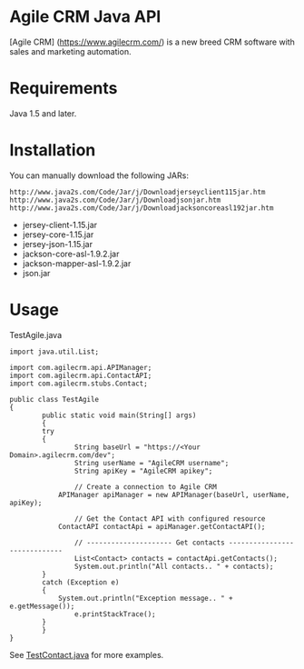Agile CRM Java API 
=================

[Agile CRM] (https://www.agilecrm.com/) is a new breed CRM software with sales and marketing automation.

Requirements
============
Java 1.5 and later.


Installation
============
You can manually download the following JARs:

	http://www.java2s.com/Code/Jar/j/Downloadjerseyclient115jar.htm
	http://www.java2s.com/Code/Jar/j/Downloadjsonjar.htm
	http://www.java2s.com/Code/Jar/j/Downloadjacksoncoreasl192jar.htm

* jersey-client-1.15.jar
* jersey-core-1.15.jar
* jersey-json-1.15.jar
* jackson-core-asl-1.9.2.jar
* jackson-mapper-asl-1.9.2.jar
* json.jar

Usage
=====

TestAgile.java

	import java.util.List;

	import com.agilecrm.api.APIManager;
	import com.agilecrm.api.ContactAPI;
	import com.agilecrm.stubs.Contact;

	public class TestAgile
	{
    		public static void main(String[] args)
    		{
  			try
  			{
	    			String baseUrl = "https://<Your Domain>.agilecrm.com/dev";
	    			String userName = "AgileCRM username";
	    			String apiKey = "AgileCRM apikey";

	    			// Create a connection to Agile CRM
	   			APIManager apiManager = new APIManager(baseUrl, userName, apiKey);

	    			// Get the Contact API with configured resource
	   			ContactAPI contactApi = apiManager.getContactAPI();

		    		// --------------------- Get contacts -----------------------------
	    			List<Contact> contacts = contactApi.getContacts();
	    			System.out.println("All contacts.. " + contacts);
			}
			catch (Exception e)
			{
	   			System.out.println("Exception message.. " + e.getMessage());
	    			e.printStackTrace();
			}
    		}
	}

See [TestContact.java](https://github.com/agilecrm/java-api/blob/master/src/com/test/TestContact.java) for more examples.
